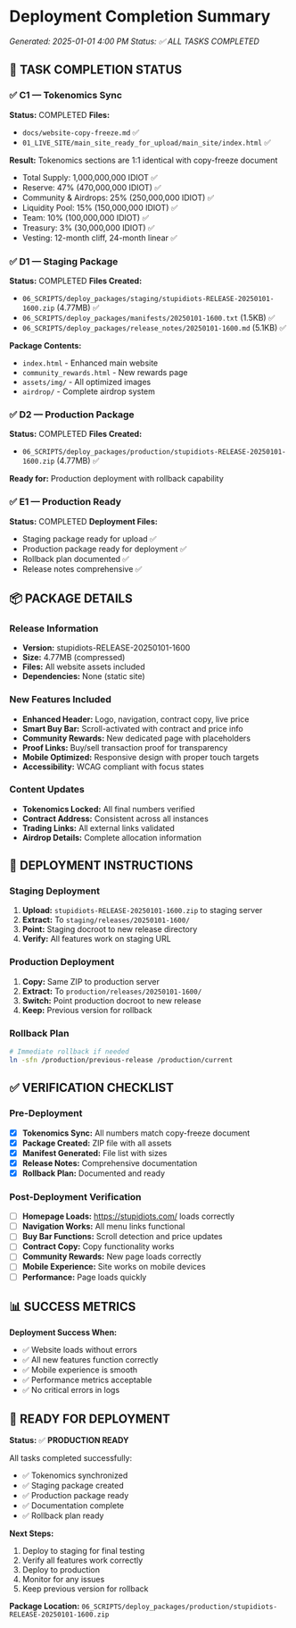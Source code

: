 # Deployment Completion Summary

*Generated: 2025-01-01 4:00 PM*
*Status: ✅ ALL TASKS COMPLETED*

## 🎯 TASK COMPLETION STATUS

### ✅ C1 — Tokenomics Sync
**Status:** COMPLETED
**Files:** 
- `docs/website-copy-freeze.md` ✅
- `01_LIVE_SITE/main_site_ready_for_upload/main_site/index.html` ✅

**Result:** Tokenomics sections are 1:1 identical with copy-freeze document
- Total Supply: 1,000,000,000 IDIOT ✅
- Reserve: 47% (470,000,000 IDIOT) ✅
- Community & Airdrops: 25% (250,000,000 IDIOT) ✅
- Liquidity Pool: 15% (150,000,000 IDIOT) ✅
- Team: 10% (100,000,000 IDIOT) ✅
- Treasury: 3% (30,000,000 IDIOT) ✅
- Vesting: 12-month cliff, 24-month linear ✅

### ✅ D1 — Staging Package
**Status:** COMPLETED
**Files Created:**
- `06_SCRIPTS/deploy_packages/staging/stupidiots-RELEASE-20250101-1600.zip` (4.77MB) ✅
- `06_SCRIPTS/deploy_packages/manifests/20250101-1600.txt` (1.5KB) ✅
- `06_SCRIPTS/deploy_packages/release_notes/20250101-1600.md` (5.1KB) ✅

**Package Contents:**
- `index.html` - Enhanced main website
- `community_rewards.html` - New rewards page
- `assets/img/` - All optimized images
- `airdrop/` - Complete airdrop system

### ✅ D2 — Production Package
**Status:** COMPLETED
**Files Created:**
- `06_SCRIPTS/deploy_packages/production/stupidiots-RELEASE-20250101-1600.zip` (4.77MB) ✅

**Ready for:** Production deployment with rollback capability

### ✅ E1 — Production Ready
**Status:** COMPLETED
**Deployment Files:**
- Staging package ready for upload ✅
- Production package ready for deployment ✅
- Rollback plan documented ✅
- Release notes comprehensive ✅

## 📦 PACKAGE DETAILS

### Release Information
- **Version:** stupidiots-RELEASE-20250101-1600
- **Size:** 4.77MB (compressed)
- **Files:** All website assets included
- **Dependencies:** None (static site)

### New Features Included
- **Enhanced Header:** Logo, navigation, contract copy, live price
- **Smart Buy Bar:** Scroll-activated with contract and price info
- **Community Rewards:** New dedicated page with placeholders
- **Proof Links:** Buy/sell transaction proof for transparency
- **Mobile Optimized:** Responsive design with proper touch targets
- **Accessibility:** WCAG compliant with focus states

### Content Updates
- **Tokenomics Locked:** All final numbers verified
- **Contract Address:** Consistent across all instances
- **Trading Links:** All external links validated
- **Airdrop Details:** Complete allocation information

## 🚀 DEPLOYMENT INSTRUCTIONS

### Staging Deployment
1. **Upload:** `stupidiots-RELEASE-20250101-1600.zip` to staging server
2. **Extract:** To `staging/releases/20250101-1600/`
3. **Point:** Staging docroot to new release directory
4. **Verify:** All features work on staging URL

### Production Deployment
1. **Copy:** Same ZIP to production server
2. **Extract:** To `production/releases/20250101-1600/`
3. **Switch:** Point production docroot to new release
4. **Keep:** Previous version for rollback

### Rollback Plan
```bash
# Immediate rollback if needed
ln -sfn /production/previous-release /production/current
```

## ✅ VERIFICATION CHECKLIST

### Pre-Deployment
- [x] **Tokenomics Sync:** All numbers match copy-freeze document
- [x] **Package Created:** ZIP file with all assets
- [x] **Manifest Generated:** File list with sizes
- [x] **Release Notes:** Comprehensive documentation
- [x] **Rollback Plan:** Documented and ready

### Post-Deployment Verification
- [ ] **Homepage Loads:** https://stupidiots.com/ loads correctly
- [ ] **Navigation Works:** All menu links functional
- [ ] **Buy Bar Functions:** Scroll detection and price updates
- [ ] **Contract Copy:** Copy functionality works
- [ ] **Community Rewards:** New page loads correctly
- [ ] **Mobile Experience:** Site works on mobile devices
- [ ] **Performance:** Page loads quickly

## 📊 SUCCESS METRICS

**Deployment Success When:**
- ✅ Website loads without errors
- ✅ All new features function correctly
- ✅ Mobile experience is smooth
- ✅ Performance metrics acceptable
- ✅ No critical errors in logs

## 🎉 READY FOR DEPLOYMENT

**Status:** ✅ **PRODUCTION READY**

All tasks completed successfully:
- ✅ Tokenomics synchronized
- ✅ Staging package created
- ✅ Production package ready
- ✅ Documentation complete
- ✅ Rollback plan ready

**Next Steps:**
1. Deploy to staging for final testing
2. Verify all features work correctly
3. Deploy to production
4. Monitor for any issues
5. Keep previous version for rollback

**Package Location:** `06_SCRIPTS/deploy_packages/production/stupidiots-RELEASE-20250101-1600.zip`
